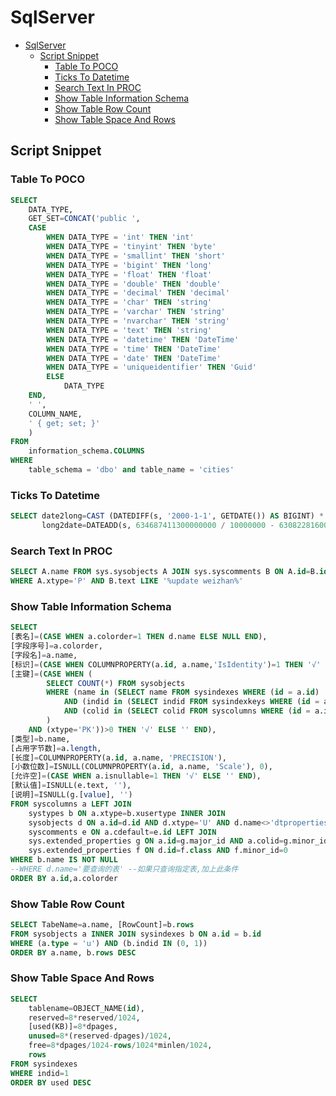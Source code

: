 # SqlServer

- [SqlServer](#sqlserver)
  - [Script Snippet](#script-snippet)
    - [Table To POCO](#table-to-poco)
    - [Ticks To Datetime](#ticks-to-datetime)
    - [Search Text In PROC](#search-text-in-proc)
    - [Show Table Information Schema](#show-table-information-schema)
    - [Show Table Row Count](#show-table-row-count)
    - [Show Table Space And Rows](#show-table-space-and-rows)

## Script Snippet

### Table To POCO

```SQL
SELECT
    DATA_TYPE,
    GET_SET=CONCAT('public ',
    CASE
        WHEN DATA_TYPE = 'int' THEN 'int'
        WHEN DATA_TYPE = 'tinyint' THEN 'byte'
        WHEN DATA_TYPE = 'smallint' THEN 'short'
        WHEN DATA_TYPE = 'bigint' THEN 'long'
        WHEN DATA_TYPE = 'float' THEN 'float'
        WHEN DATA_TYPE = 'double' THEN 'double'
        WHEN DATA_TYPE = 'decimal' THEN 'decimal'
        WHEN DATA_TYPE = 'char' THEN 'string'
        WHEN DATA_TYPE = 'varchar' THEN 'string'
        WHEN DATA_TYPE = 'nvarchar' THEN 'string'
        WHEN DATA_TYPE = 'text' THEN 'string'
        WHEN DATA_TYPE = 'datetime' THEN 'DateTime'
        WHEN DATA_TYPE = 'time' THEN 'DateTime'
        WHEN DATA_TYPE = 'date' THEN 'DateTime'
        WHEN DATA_TYPE = 'uniqueidentifier' THEN 'Guid'
        ELSE
            DATA_TYPE
    END,
    ' ',
    COLUMN_NAME,
    ' { get; set; }'
    )
FROM
    information_schema.COLUMNS
WHERE
    table_schema = 'dbo' and table_name = 'cities'
```

### Ticks To Datetime

```SQL
SELECT date2long=CAST (DATEDIFF(s, '2000-1-1', GETDATE()) AS BIGINT) * 10000000 + 630822816000000000,
       long2date=DATEADD(s, 634687411300000000 / 10000000 - 630822816000000000 / 10000000, '2000-1-1')
```

### Search Text In PROC

```SQL
SELECT A.name FROM sys.sysobjects A JOIN sys.syscomments B ON A.id=B.id
WHERE A.xtype='P' AND B.text LIKE '%update weizhan%'
```

### Show Table Information Schema

```SQL
SELECT
[表名]=(CASE WHEN a.colorder=1 THEN d.name ELSE NULL END),
[字段序号]=a.colorder,
[字段名]=a.name,
[标识]=(CASE WHEN COLUMNPROPERTY(a.id, a.name,'IsIdentity')=1 THEN '√' ELSE '' END), 
[主键]=(CASE WHEN (
        SELECT COUNT(*) FROM sysobjects
        WHERE (name in (SELECT name FROM sysindexes WHERE (id = a.id) 
            AND (indid in (SELECT indid FROM sysindexkeys WHERE (id = a.id)
            AND (colid in (SELECT colid FROM syscolumns WHERE (id = a.id) AND (name = a.name))))))
        )
    AND (xtype='PK'))>0 THEN '√' ELSE '' END),
[类型]=b.name,
[占用字节数]=a.length,
[长度]=COLUMNPROPERTY(a.id, a.name, 'PRECISION'),
[小数位数]=ISNULL(COLUMNPROPERTY(a.id, a.name, 'Scale'), 0),
[允许空]=(CASE WHEN a.isnullable=1 THEN '√' ELSE '' END),
[默认值]=ISNULL(e.text, ''),
[说明]=ISNULL(g.[value], '')
FROM syscolumns a LEFT JOIN
    systypes b ON a.xtype=b.xusertype INNER JOIN
    sysobjects d ON a.id=d.id AND d.xtype='U' AND d.name<>'dtproperties' LEFT JOIN
    syscomments e ON a.cdefault=e.id LEFT JOIN
    sys.extended_properties g ON a.id=g.major_id AND a.colid=g.minor_id LEFT JOIN
    sys.extended_properties f ON d.id=f.class AND f.minor_id=0
WHERE b.name IS NOT NULL
--WHERE d.name='要查询的表' --如果只查询指定表,加上此条件
ORDER BY a.id,a.colorder
```

### Show Table Row Count

```SQL
SELECT TabeName=a.name, [RowCount]=b.rows 
FROM sysobjects a INNER JOIN sysindexes b ON a.id = b.id
WHERE (a.type = 'u') AND (b.indid IN (0, 1))
ORDER BY a.name, b.rows DESC
```

### Show Table Space And Rows

```SQL
SELECT
    tablename=OBJECT_NAME(id),
    reserved=8*reserved/1024,
    [used(KB)]=8*dpages,
    unused=8*(reserved-dpages)/1024,
    free=8*dpages/1024-rows/1024*minlen/1024,
    rows
FROM sysindexes
WHERE indid=1
ORDER BY used DESC
```
